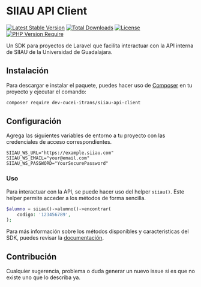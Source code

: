 # SIIAU API Client

[![Latest Stable Version](http://poser.pugx.org/dev-cucei-itrans/siiau-api-client/v)](https://packagist.org/packages/dev-cucei-itrans/siiau-api-client)
[![Total Downloads](http://poser.pugx.org/dev-cucei-itrans/siiau-api-client/downloads)](https://packagist.org/packages/dev-cucei-itrans/siiau-api-client)
[![License](http://poser.pugx.org/dev-cucei-itrans/siiau-api-client/license)](https://packagist.org/packages/dev-cucei-itrans/siiau-api-client)
[![PHP Version Require](http://poser.pugx.org/dev-cucei-itrans/siiau-api-client/require/php)](https://packagist.org/packages/dev-cucei-itrans/siiau-api-client)

Un SDK para proyectos de Laravel que facilita interactuar con la API interna de SIIAU de la Universidad de Guadalajara.

## Instalación

Para descargar e instalar el paquete, puedes hacer uso de [Composer](https://getcomposer.org/) en tu proyecto y ejecutar
el comando:

````bash
composer require dev-cucei-itrans/siiau-api-client
````

## Configuración

Agrega las siguientes variables de entorno a tu proyecto con las credenciales de acceso correspondientes.

````env
SIIAU_WS_URL="https://example.siiau.com"
SIIAU_WS_EMAIL="your@email.com"
SIIAU_WS_PASSWORD="YourSecurePassword"
````

### Uso

Para interactuar con la API, se puede hacer uso del helper `siiau()`. Este helper permite acceder a los métodos de forma
sencilla.

````php
$alumno = siiau()->alumno()->encontrar(
    codigo: '123456789',
);
````

Para más información sobre los métodos disponibles y caracteristicas del SDK, puedes revisar la [documentación](https://dev-cucei-itrans.gitbook.io/siiau-api-client).

## Contribución

Cualquier sugerencia, problema o duda generar un nuevo issue si es que no existe uno que lo describa ya.
